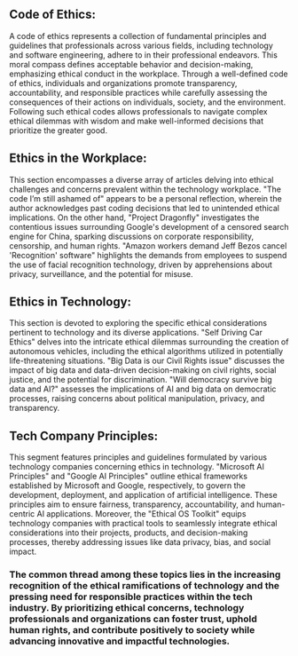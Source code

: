 ## Code of Ethics:
A code of ethics represents a collection of fundamental principles and guidelines that professionals across various fields, including technology and software engineering, adhere to in their professional endeavors. This moral compass defines acceptable behavior and decision-making, emphasizing ethical conduct in the workplace. Through a well-defined code of ethics, individuals and organizations promote transparency, accountability, and responsible practices while carefully assessing the consequences of their actions on individuals, society, and the environment. Following such ethical codes allows professionals to navigate complex ethical dilemmas with wisdom and make well-informed decisions that prioritize the greater good.

## Ethics in the Workplace:
This section encompasses a diverse array of articles delving into ethical challenges and concerns prevalent within the technology workplace. "The code I’m still ashamed of" appears to be a personal reflection, wherein the author acknowledges past coding decisions that led to unintended ethical implications. On the other hand, "Project Dragonfly" investigates the contentious issues surrounding Google's development of a censored search engine for China, sparking discussions on corporate responsibility, censorship, and human rights. "Amazon workers demand Jeff Bezos cancel 'Recognition' software" highlights the demands from employees to suspend the use of facial recognition technology, driven by apprehensions about privacy, surveillance, and the potential for misuse.

## Ethics in Technology:
This section is devoted to exploring the specific ethical considerations pertinent to technology and its diverse applications. "Self Driving Car Ethics" delves into the intricate ethical dilemmas surrounding the creation of autonomous vehicles, including the ethical algorithms utilized in potentially life-threatening situations. "Big Data is our Civil Rights issue" discusses the impact of big data and data-driven decision-making on civil rights, social justice, and the potential for discrimination. "Will democracy survive big data and AI?" assesses the implications of AI and big data on democratic processes, raising concerns about political manipulation, privacy, and transparency.

## Tech Company Principles:
This segment features principles and guidelines formulated by various technology companies concerning ethics in technology. "Microsoft AI Principles" and "Google AI Principles" outline ethical frameworks established by Microsoft and Google, respectively, to govern the development, deployment, and application of artificial intelligence. These principles aim to ensure fairness, transparency, accountability, and human-centric AI applications. Moreover, the "Ethical OS Toolkit" equips technology companies with practical tools to seamlessly integrate ethical considerations into their projects, products, and decision-making processes, thereby addressing issues like data privacy, bias, and social impact.

###  The common thread among these topics lies in the increasing recognition of the ethical ramifications of technology and the pressing need for responsible practices within the tech industry. By prioritizing ethical concerns, technology professionals and organizations can foster trust, uphold human rights, and contribute positively to society while advancing innovative and impactful technologies.